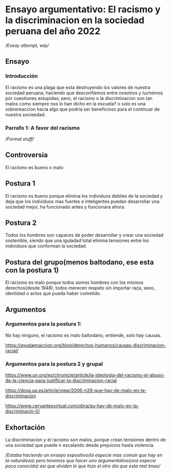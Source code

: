 # Ensayo argumentativo: El racismo y la discriminacion en la sociedad peruana del año 2022

*/Essay attempt, wip/*

## Ensayo

### Introducción
El racismo es una plaga que esta destruyendo los valores de nuestra sociedad peruana, haciendo que desconfiemos entre nosotros y luchemos por cuestiones estupidas; pero, el racismo o la discriminacion son tan malos como siempre nos lo han dicho en la escuela? o solo es una sobrereaccion hacia algo que podria ser beneficioso para el continuar de nuestra socieedad.

### Parrafo 1: A favor del racismo


*/Formal stuff/*

## Controversia

El racismo es bueno o malo

## Postura 1

El racismo es bueno porque elimina los individuos debiles de la sociedad y deja que los individuos mas fuertes e inteligentes puedan desarrollar una sociedad mejor, ha funcionado antes y funcionara ahora.

## Postura 2

Todos los hombres son capaces de poder desarrollar y crear una sociedad sostenible, siendo que una iguladad total elimina tensiones entre los individuos que conforman la sociedad.

## Postura del grupo(menos baltodano, ese esta con la postura 1)

El racismo es malo porque todos somos hombres con los mismos derechos(desde 1948), todos merecen respeto sin importar raza, sexo, identidad o actos que pueda haber cometido.

## Argumentos

### Argumentos para la postura 1:

No hay ninguno, el racismo es malo baltodano, entiende, solo hay causas.

https://ayudaenaccion.org/blog/derechos-humanos/causas-discriminacion-racial/

### Argumentos para la postura 2 y grupal

https://www.un.org/es/chronicle/article/la-ideologia-del-racismo-el-abuso-de-la-ciencia-para-justificar-la-discriminacion-racial

https://doxa.ua.es/article/view/2006-n29-que-hay-de-malo-en-la-discriminacion

https://www.cervantesvirtual.com/obra/qu-hay-de-malo-en-la-discriminacin-0/

## Exhortación

La discriminacion y el racismo son malos, porque crean tensiones dentro de una sociedad que puede ir escalando desde prejuicios hasta violencia.

*/Estaba haciendo un ensayo expositivo(la especie mas común que hay en la naturaleza) pero 
tenemos que hacer uno argumentativo(una especie poco conocida) asi que olviden lo que hize 
el otro dia que esta mal lmao/*

